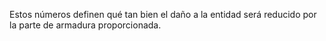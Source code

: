 Estos números definen qué tan bien el daño a la entidad
será reducido por la parte de armadura proporcionada.